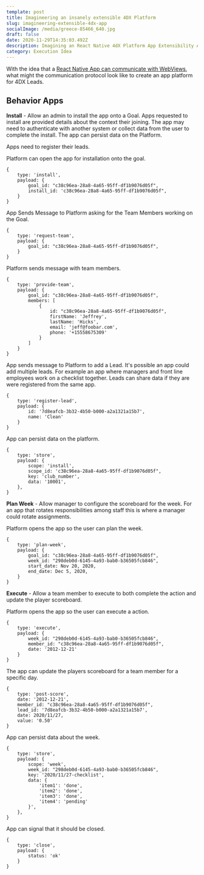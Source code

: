```yaml
---
template: post
title: Imagineering an insanely extensible 4DX Platform
slug: imagineering-extensible-4dx-app
socialImage: /media/greece-85466_640.jpg
draft: false
date: 2020-11-29T14:35:03.492Z
description: Imagining an React Native 4dX Platform App Extensibility API
category: Execution Idea
---
```


With the idea that a [React Native App can communicate with WebViews](https://precor.github.io/web-api-bridge/), what might the communication protocol look like to create an app platform for 4DX Leads.

## Behavior Apps

**Install** - Allow an admin to install the app onto a Goal.  Apps requested to install are provided details about the context their joining.  The app may need to authenticate with another system or collect data from the user to complete the install.  The app can persist data on the Platform.

Apps need to register their leads.

Platform can open the app for installation onto the goal.
```
{
    type: 'install',
    payload: {
        goal_id: "c38c96ea-28a8-4a65-95ff-df1b9076d05f",
        install_id: 'c38c96ea-28a8-4a65-95ff-df1b9076d05f",
    }
}
```

App Sends Message to Platform asking for the Team Members working on the Goal.
```
{
    type: 'request-team',
    payload: {
        goal_id: "c38c96ea-28a8-4a65-95ff-df1b9076d05f",
    }
}
```
 
Platform sends message with team members.
```
{
    type: 'provide-team',
    payload: {
        goal_id: "c38c96ea-28a8-4a65-95ff-df1b9076d05f",
        members: [
            {
                id: "c38c96ea-28a8-4a65-95ff-df1b9076d05f",
                firstName: 'Jeffrey',
                lastName: 'Hicks',
                email: 'jeff@foobar.com',
                phone: '+15558675309'
            }
        ]
    }
}
```

App sends message to Platform to add a Lead.  It's possible an app could add multiple leads.  For example an app where managers and front line employees work on a checklist together.  Leads can share data if they are were registered from the same app.

```
{
    type: 'register-lead',
    payload: {
        id: '7d8eafcb-3b32-4b50-b000-a2a1321a15b7', 
        name: 'Clean'
    }
}
```

App can persist data on the platform.
```
{
    type: 'store',
    payload: {
        scope: 'install',
        scope_id: 'c38c96ea-28a8-4a65-95ff-df1b9076d05f",
        key: 'club_number',
        data: '10001',
    },
}
```

**Plan Week** - Allow manager to configure the scoreboard for the week.  For an app that rotates responsibilities among staff this is where a manager could rotate assignments.  

Platform opens the app so the user can plan the week.
```
{
    type: 'plan-week',
    payload: {
        goal_id: "c38c96ea-28a8-4a65-95ff-df1b9076d05f",
        week_id: "298deb0d-6145-4a93-bab0-b36505fcb846",
        start_date: Nov 20, 2020,
        end_date: Dec 5, 2020,
    }
}
```

**Execute** - Allow a team member to execute to both complete the action and update the player scoreboard.

Platform opens the app so the user can execute a action.
```
{
    type: 'execute',
    payload: {
        week_id: "298deb0d-6145-4a93-bab0-b36505fcb846",
        member_id: "c38c96ea-28a8-4a65-95ff-df1b9076d05f",
        date: '2012-12-21'
    }
}
```

The app can update the players scoreboard for a team member for a specific day.
```
{    
    type: 'post-score',
    date: '2012-12-21',
    member_id: "c38c96ea-28a8-4a65-95ff-df1b9076d05f",
    lead_id: '7d8eafcb-3b32-4b50-b000-a2a1321a15b7', 
    date: 2020/11/27,
    value: '0.50'
}
```

App can persist data about the week.
```
{
    type: 'store',
    payload: {
        scope: 'week',
        week_id: "298deb0d-6145-4a93-bab0-b36505fcb846",
        key: '2020/11/27-checklist',
        data: {
            'item1': 'done',
            'item2': 'done',
            'item3': 'done',
            'item4': 'pending'
        }',
    },
}
```

App can signal that it should be closed.
```
{
    type: 'close',
    payload: {
        status: 'ok'
    }
}
```
